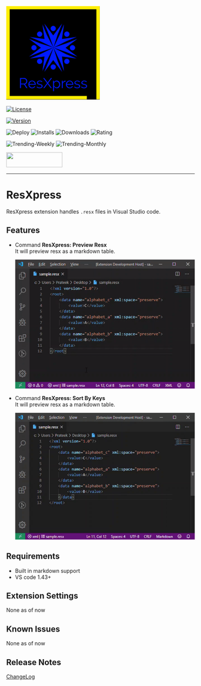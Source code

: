 <img src="./images/logo.png" alt="Logo" width="250" height="250">

[![License](https://img.shields.io/github/license/pmahend1/resxpress?style=flat-square&label=License)](https://choosealicense.com/licenses/mit/)

 [![Version](https://vsmarketplacebadge.apphb.com/version/PrateekMahendrakar.ResxPress.svg?logo=visual-studio-code&style=for-the-badge)](https://marketplace.visualstudio.com/items?itemName=PrateekMahendrakar.resxpress)

![Deploy](https://img.shields.io/github/workflow/status/pmahend1/resxpress/Deploy%20CI?color=brightgreen&label=Deploy%20CI&style=flat-square&logo=github) ![Installs](https://vsmarketplacebadge.apphb.com/installs/PrateekMahendrakar.resxpress.svg?style=flat-square&label=Installs&logo=data:img/png:images/logo.png) ![Downloads](https://vsmarketplacebadge.apphb.com/downloads/PrateekMahendrakar.resxpress.svg?style=flat-square&label=Downloads) ![Rating](https://vsmarketplacebadge.apphb.com/rating-star/PrateekMahendrakar.resxpress.svg?style=flat-square&label=Rating)

![Trending-Weekly](https://vsmarketplacebadge.apphb.com/trending-weekly/PrateekMahendrakar.resxpress.svg?labelColor=red&logo=tinder&logoColor=white&label=Trending%20Weekly)  ![Trending-Monthly](https://vsmarketplacebadge.apphb.com/trending-monthly/PrateekMahendrakar.resxpress.svg?labelColor=red&logo=tinder&logoColor=white&label=Trending%20Monthly)

[<img src="https://cdn.buymeacoffee.com/buttons/v2/default-blue.png" width=150 height=40>](https://www.buymeacoffee.com/pmahend1)  

---

# ResXpress

ResXpress extension handles `.resx` files in Visual Studio code.

## Features

- Command **ResXpress: Preview Resx**  
  It will preview resx as a markdown table.  

  ![Screenshot1](./images/preview.gif "Preview Resx")  

- Command **ResXpress: Sort By Keys**  
  It will preview resx as a markdown table.  

  ![Screenshot2](./images/sortByKeys.gif "Sort By Keys")  

## Requirements

- Built in markdown support
- VS code 1.43+

## Extension Settings

None as of now

## Known Issues

None as of now 

## Release Notes

[ChangeLog](./CHANGELOG.md)

